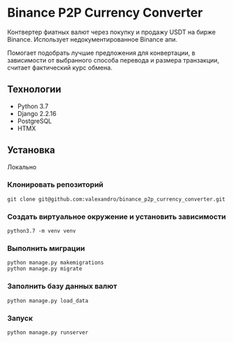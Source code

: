 # Binance P2P Currency Converter
Контвертер фиатных валют через покупку и продажу USDT на бирже Binance.
Использует недокументированное Binance апи.

Помогает подобрать лучшие предложения для конвертации, в зависимости от выбранного способа перевода и размера транзакции, считает фактический курс обмена.   

## Технологии
- Python 3.7
- Django 2.2.16
- PostgreSQL
- HTMX

## Установка
Локально

### Клонировать репозиторий
```
git clone git@github.com:valexandro/binance_p2p_currency_converter.git
```
### Создать виртуальное окружение и установить зависимости
```
python3.7 -m venv venv
```
### Выполнить миграции
```
python manage.py makemigrations
python manage.py migrate
```
### Заполнить базу данных валют
```
python manage.py load_data
```
### Запуск
```
python manage.py runserver
```
